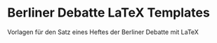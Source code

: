 # Berliner Debatte LaTeX Templates
 Vorlagen für den Satz eines Heftes der Berliner Debatte mit LaTeX

